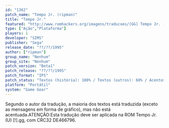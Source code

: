 ```yaml
---
id: "1362"
patch_name: "Tempo Jr. (ripman)"
title: "Tempo Jr."
featured: "http://www.romhackers.org/imagens/traducoes/[GG] Tempo Jr. - ripman - 1.png"
type: ["Ação","Plataforma"]
players: 1
developer: "SIMS"
publisher: "Sega"
release_date: "??/??/1995"
author: ["ripman"]
group_name: "Nenhum"
group_site: "Nenhum"
patch_version: "Beta1"
patch_release: "??/??/1995"
patch_format: "IPS"
patch_status: "Textos (história): 100% / Textos (outros): 60% / Acentos: 0% / Gráficos: 0%"
platform: "Portátil"
system: "Game Gear"
---
```


Segundo o autor da tradução, a maioria dos textos está traduzida (exceto as mensagens em forma de gráfico), mas não está acentuada.ATENÇÃO:Esta tradução deve ser aplicada na ROM Tempo Jr. (U) [!].gg, com CRC32 DE466796.